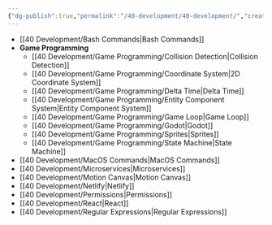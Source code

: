 ```yaml
---
{"dg-publish":true,"permalink":"/40-development/40-development/","created":"2024-09-14","updated":"2024-09-14"}
---
```




- [[40 Development/Bash Commands\|Bash Commands]]
- **Game Programming**
	- [[40 Development/Game Programming/Collision Detection\|Collision Detection]]
	- [[40 Development/Game Programming/Coordinate System\|2D Coordinate System]]
	- [[40 Development/Game Programming/Delta Time\|Delta Time]]
	- [[40 Development/Game Programming/Entity Component System\|Entity Component System]]
	- [[40 Development/Game Programming/Game Loop\|Game Loop]]
	- [[40 Development/Game Programming/Godot\|Godot]]
	- [[40 Development/Game Programming/Sprites\|Sprites]]
	- [[40 Development/Game Programming/State Machine\|State Machine]]
- [[40 Development/MacOS Commands\|MacOS Commands]]
- [[40 Development/Microservices\|Microservices]]
- [[40 Development/Motion Canvas\|Motion Canvas]]
- [[40 Development/Netlify\|Netlify]]
- [[40 Development/Permissions\|Permissions]]
- [[40 Development/React\|React]]
- [[40 Development/Regular Expressions\|Regular Expressions]]


